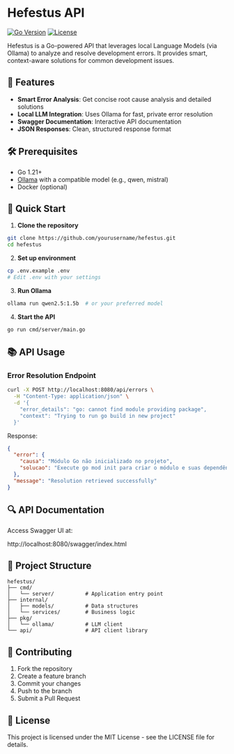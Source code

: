 # Hefestus API 

[![Go Version](https://img.shields.io/github/go-mod/go-version/yourusername/hefestus)](https://go.dev/)
[![License](https://img.shields.io/badge/license-MIT-blue.svg)](LICENSE)

Hefestus is a Go-powered API that leverages local Language Models (via Ollama) to analyze and resolve development errors. It provides smart, context-aware solutions for common development issues.

## 🌟 Features

- **Smart Error Analysis**: Get concise root cause analysis and detailed solutions
- **Local LLM Integration**: Uses Ollama for fast, private error resolution
- **Swagger Documentation**: Interactive API documentation
- **JSON Responses**: Clean, structured response format

## 🛠️ Prerequisites

- Go 1.21+
- [Ollama](https://ollama.ai/) with a compatible model (e.g., qwen, mistral)
- Docker (optional)

## 🚀 Quick Start

1. **Clone the repository**
```bash
git clone https://github.com/yourusername/hefestus.git
cd hefestus
```

2. **Set up environment**
```bash
cp .env.example .env
# Edit .env with your settings
```

3. **Run Ollama**
```bash
ollama run qwen2.5:1.5b  # or your preferred model
```

4. **Start the API**
```bash
go run cmd/server/main.go
```

## 📚 API Usage

### Error Resolution Endpoint

```bash
curl -X POST http://localhost:8080/api/errors \
  -H "Content-Type: application/json" \
  -d '{
    "error_details": "go: cannot find module providing package",
    "context": "Trying to run go build in new project"
  }'
```

Response:
```json
{
  "error": {
    "causa": "Módulo Go não inicializado no projeto",
    "solucao": "Execute go mod init para criar o módulo e suas dependências..."
  },
  "message": "Resolution retrieved successfully"
}
```

## 🔍 API Documentation

Access Swagger UI at: 

http://localhost:8080/swagger/index.html



## 📁 Project Structure

```
hefestus/
├── cmd/
│   └── server/          # Application entry point
├── internal/
│   ├── models/          # Data structures
│   └── services/        # Business logic
├── pkg/
│   └── ollama/          # LLM client
└── api/                 # API client library
```

## 🤝 Contributing

1. Fork the repository
2. Create a feature branch
3. Commit your changes
4. Push to the branch
5. Submit a Pull Request

## 📝 License

This project is licensed under the MIT License - see the LICENSE file for details.
```